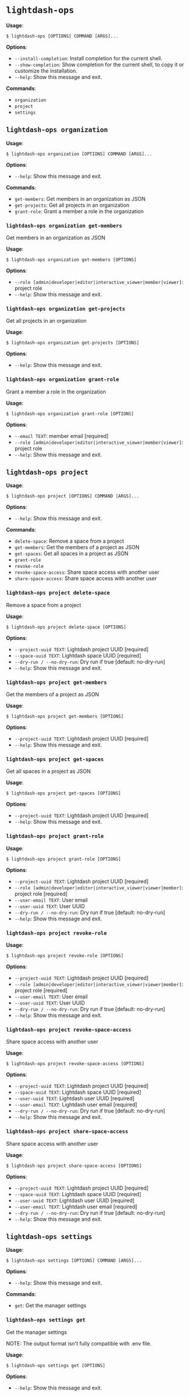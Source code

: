 # `lightdash-ops`

**Usage**:

```console
$ lightdash-ops [OPTIONS] COMMAND [ARGS]...
```

**Options**:

* `--install-completion`: Install completion for the current shell.
* `--show-completion`: Show completion for the current shell, to copy it or customize the installation.
* `--help`: Show this message and exit.

**Commands**:

* `organization`
* `project`
* `settings`

## `lightdash-ops organization`

**Usage**:

```console
$ lightdash-ops organization [OPTIONS] COMMAND [ARGS]...
```

**Options**:

* `--help`: Show this message and exit.

**Commands**:

* `get-members`: Get members in an organization as JSON
* `get-projects`: Get all projects in an organization
* `grant-role`: Grant a member a role in the organization

### `lightdash-ops organization get-members`

Get members in an organization as JSON

**Usage**:

```console
$ lightdash-ops organization get-members [OPTIONS]
```

**Options**:

* `--role [admin|developer|editor|interactive_viewer|member|viewer]`: project role
* `--help`: Show this message and exit.

### `lightdash-ops organization get-projects`

Get all projects in an organization

**Usage**:

```console
$ lightdash-ops organization get-projects [OPTIONS]
```

**Options**:

* `--help`: Show this message and exit.

### `lightdash-ops organization grant-role`

Grant a member a role in the organization

**Usage**:

```console
$ lightdash-ops organization grant-role [OPTIONS]
```

**Options**:

* `--email TEXT`: member email  [required]
* `--role [admin|developer|editor|interactive_viewer|member|viewer]`: project role
* `--help`: Show this message and exit.

## `lightdash-ops project`

**Usage**:

```console
$ lightdash-ops project [OPTIONS] COMMAND [ARGS]...
```

**Options**:

* `--help`: Show this message and exit.

**Commands**:

* `delete-space`: Remove a space from a project
* `get-members`: Get the members of a project as JSON
* `get-spaces`: Get all spaces in a project as JSON
* `grant-role`
* `revoke-role`
* `revoke-space-access`: Share space access with another user
* `share-space-access`: Share space access with another user

### `lightdash-ops project delete-space`

Remove a space from a project

**Usage**:

```console
$ lightdash-ops project delete-space [OPTIONS]
```

**Options**:

* `--project-uuid TEXT`: Lightdash project UUID  [required]
* `--space-uuid TEXT`: Lightdash space UUID  [required]
* `--dry-run / --no-dry-run`: Dry run if true  [default: no-dry-run]
* `--help`: Show this message and exit.

### `lightdash-ops project get-members`

Get the members of a project as JSON

**Usage**:

```console
$ lightdash-ops project get-members [OPTIONS]
```

**Options**:

* `--project-uuid TEXT`: Lightdash project UUID  [required]
* `--help`: Show this message and exit.

### `lightdash-ops project get-spaces`

Get all spaces in a project as JSON

**Usage**:

```console
$ lightdash-ops project get-spaces [OPTIONS]
```

**Options**:

* `--project-uuid TEXT`: Lightdash project UUID  [required]
* `--help`: Show this message and exit.

### `lightdash-ops project grant-role`

**Usage**:

```console
$ lightdash-ops project grant-role [OPTIONS]
```

**Options**:

* `--project-uuid TEXT`: Lightdash project UUID  [required]
* `--role [admin|developer|editor|interactive_viewer|viewer|member]`: project role  [required]
* `--user-email TEXT`: User email
* `--user-uuid TEXT`: User UUID
* `--dry-run / --no-dry-run`: Dry run if true  [default: no-dry-run]
* `--help`: Show this message and exit.

### `lightdash-ops project revoke-role`

**Usage**:

```console
$ lightdash-ops project revoke-role [OPTIONS]
```

**Options**:

* `--project-uuid TEXT`: Lightdash project UUID  [required]
* `--role [admin|developer|editor|interactive_viewer|viewer|member]`: project role  [required]
* `--user-email TEXT`: User email
* `--user-uuid TEXT`: User UUID
* `--dry-run / --no-dry-run`: Dry run if true  [default: no-dry-run]
* `--help`: Show this message and exit.

### `lightdash-ops project revoke-space-access`

Share space access with another user

**Usage**:

```console
$ lightdash-ops project revoke-space-access [OPTIONS]
```

**Options**:

* `--project-uuid TEXT`: Lightdash project UUID  [required]
* `--space-uuid TEXT`: Lightdash space UUID  [required]
* `--user-uuid TEXT`: Lightdash user UUID  [required]
* `--user-email TEXT`: Lightdash user email  [required]
* `--dry-run / --no-dry-run`: Dry run if true  [default: no-dry-run]
* `--help`: Show this message and exit.

### `lightdash-ops project share-space-access`

Share space access with another user

**Usage**:

```console
$ lightdash-ops project share-space-access [OPTIONS]
```

**Options**:

* `--project-uuid TEXT`: Lightdash project UUID  [required]
* `--space-uuid TEXT`: Lightdash space UUID  [required]
* `--user-uuid TEXT`: Lightdash user UUID  [required]
* `--user-email TEXT`: Lightdash user email  [required]
* `--dry-run / --no-dry-run`: Dry run if true  [default: no-dry-run]
* `--help`: Show this message and exit.

## `lightdash-ops settings`

**Usage**:

```console
$ lightdash-ops settings [OPTIONS] COMMAND [ARGS]...
```

**Options**:

* `--help`: Show this message and exit.

**Commands**:

* `get`: Get the manager settings

### `lightdash-ops settings get`

Get the manager settings

NOTE:
    The output format isn't fully compatible with .env file.

**Usage**:

```console
$ lightdash-ops settings get [OPTIONS]
```

**Options**:

* `--help`: Show this message and exit.
